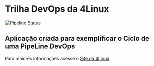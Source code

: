# Trilha DevOps da 4Linux

![Pipeline Status](https://github.com/assisnat/DevOpsLab-HelloWorld/actions/workflows/pipeline.yml/badge.svg) <!-- eh so pra ir-->

## Aplicação criada para exemplificar o Ciclo de uma PipeLine DevOps


Para maiores informações acesse o [Site da 4Linux](https://www.4linux.com.br/cursos/devops)
